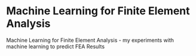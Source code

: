 # Machine Learning for Finite Element Analysis
Machine Learning for Finite Element Analysis - my experiments with machine learning to predict FEA Results
